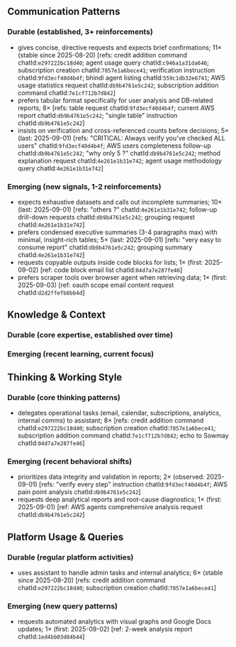 ## Communication Patterns
### Durable (established, 3+ reinforcements)
- gives concise, directive requests and expects brief confirmations; 11× (stable since 2025-08-20) [refs: credit addition command chatId:`e297222bc18d40`; agent usage query chatId:`c946a1a31da646`; subscription creation chatId:`7857e1a6bece41`; verification instruction chatId:`9fd3ecf40d4b4f`; bhindi agent listing chatId:`559c1db32e6741`; AWS usage statistics request chatId:`db9b4761e5c242`; subscription addition command chatId:`7e1cf712b7d842`]
- prefers tabular format specifically for user analysis and DB-related reports; 8× [refs: table request chatId:`9fd3ecf40d4b4f`; current AWS report chatId:`db9b4761e5c242`; "single table" instruction chatId:`db9b4761e5c242`]
- insists on verification and cross-referenced counts before decisions; 5× (last: 2025-09-01) [refs: "CRITICAL: Always verify you've checked ALL users" chatId:`9fd3ecf40d4b4f`; AWS users completeness follow-up chatId:`db9b4761e5c242`; "why only 5 ?" chatId:`db9b4761e5c242`; method explanation request chatId:`4e261e1b31e742`; agent usage methodology query chatId:`4e261e1b31e742`]

### Emerging (new signals, 1-2 reinforcements)
- expects exhaustive datasets and calls out incomplete summaries; 10× (last: 2025-09-01) [refs: "others ?" chatId:`4e261e1b31e742`; follow-up drill-down requests chatId:`db9b4761e5c242`; grouping request chatId:`4e261e1b31e742`]
- prefers condensed executive summaries (3-4 paragraphs max) with minimal, insight-rich tables; 5× (last: 2025-09-01) [refs: "very easy to consume report" chatId:`db9b4761e5c242`; grouping summary chatId:`4e261e1b31e742`]
- requests copyable outputs inside code blocks for lists; 1× (first: 2025-09-02) [ref: code block email list chatId:`04d7a7e287fe46`]
- prefers scraper tools over browser agent when retrieving data; 1× (first: 2025-09-03) [ref: oauth scope email content request chatId:`d2d2ffefb8bb4d`]

## Knowledge & Context
### Durable (core expertise, established over time)

### Emerging (recent learning, current focus)

## Thinking & Working Style
### Durable (core thinking patterns)
- delegates operational tasks (email, calendar, subscriptions, analytics, internal comms) to assistant; 8× [refs: credit addition command chatId:`e297222bc18d40`; subscription creation chatId:`7857e1a6bece41`; subscription addition command chatId:`7e1cf712b7d842`; echo to Sowmay chatId:`04d7a7e287fe46`]

### Emerging (recent behavioral shifts)
- prioritizes data integrity and validation in reports; 2× (observed: 2025-09-01) [refs: "verify every step" instruction chatId:`9fd3ecf40d4b4f`; AWS pain point analysis chatId:`db9b4761e5c242`]
- requests deep analytical reports and root-cause diagnostics; 1× (first: 2025-09-01) [ref: AWS agents comprehensive analysis request chatId:`db9b4761e5c242`]

## Platform Usage & Queries
### Durable (regular platform activities)
- uses assistant to handle admin tasks and internal analytics; 6× (stable since 2025-08-20) [refs: credit addition command chatId:`e297222bc18d40`; subscription creation chatId:`7857e1a6bece41`]

### Emerging (new query patterns)
- requests automated analytics with visual graphs and Google Docs updates; 1× (first: 2025-09-02) [ref: 2-week analysis report chatId:`1ed4bb03d84b44`]